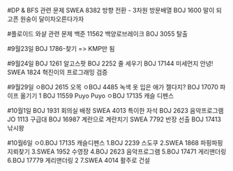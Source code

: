 #DP & BFS 관련 문제
SWEA 8382 방향 전환 - 3차원 방문배열
BOJ 1600 말이 되고픈 원숭이 
달이차오른다가자

#플로이드 와샬 관련 문제
백준
11562 백양로브레이크
BOJ 3055 탈출

#9월23일
BOJ 1786-찾기 => KMP만 됨

#9월24일
BOJ 1261 알고스팟
BOJ 2252 줄 세우기
BOJ 17144 미세먼지 안녕!
SWEA 1824 혁진이의 프로그래밍 검증

#9월29일
ㅇBOJ 2615 오목
ㅇBOJ 4485 녹색 옷 입은 애가 젤다지?
BOJ 17070 파이프 옮기기 1
BOJ 11559 Puyo Puyo
ㅇBOJ 17135 캐슬 디펜스

#10월1일
BOJ 1931 회의실 배정
SWEA 4013 특이한 자석
BOJ 2623 음악프로그램
JO 1113 구급대
BOJ 16987 계란으로 계란치기
SWEA 7792 반장 선출
BOJ 17413 낚시왕

#10월6일
ㅇ0.BOJ 17135 캐슬디펜스
1.BOJ 2239 스도쿠
2.SWEA 1868 파핑파핑 지뢰찾기
3.SWEA 1952 수영장
4.BOJ 2623 음악프로그램
5.BOJ 17471 게리맨더링
6.BOJ 17779 게리맨더링 2
7.SWEA 4014 활주로 건설
